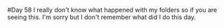 #Day 58
I really don't know what happened with my folders so if you are seeing this.
I'm sorry but I don't remember what did I do this day.





